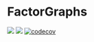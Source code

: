 # FactorGraphs

[![](https://img.shields.io/badge/docs-stable-blue.svg)](https://stecrotti.github.io/FactorGraphs.jl/stable)
[![](https://img.shields.io/badge/docs-dev-blue.svg)](https://stecrotti.github.io/FactorGraphs.jl/dev)
[![codecov](https://codecov.io/gh/stecrotti/FactorGraphs.jl/graph/badge.svg?token=nGaGg7oJom)](https://codecov.io/gh/stecrotti/FactorGraphs.jl)
